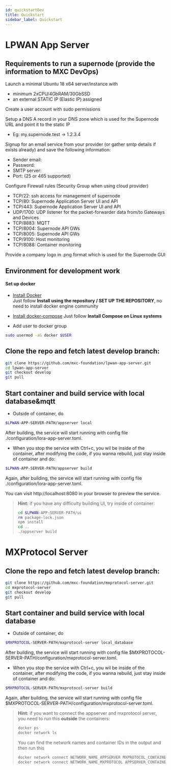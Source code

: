 ```yaml
---
id: quickstartDev
title: Quickstart
sidebar_label: Quickstart
---
```


# LPWAN App Server

## Requirements to run a supernode (provide the information to MXC DevOps)

Launch a minimal Ubuntu 18 x64 server/instance with
  - minimum 2xCPU/4GbRAM/30GbSSD
  - an external STATIC IP (Elastic IP) assigned
  
Create a user account with sudo permissions

Setup a DNS A record in your DNS zone which is used for the Supernode URL and point it to the static IP
  - Eg: my.supernode.test -> 1.2.3.4

Signup for an email service from your provider (or gather smtp details if exists already) and save the following information:
  - Sender email:
  - Password:
  - SMTP server:
  - Port: (25 or 465 supported)

Configure Firewall rules (Security Group when using cloud provider)
  - TCP/22: ssh access for management of supernode
  - TCP/80: Supernode Application Server UI and API
  - TCP/443: Supernode Application Server UI and API
  - UDP/1700: UDP listener for the packet-forwarder data from/to Gateways and Devices
  - TCP/8883: MQTT
  - TCP/8004: Supernode API GWs
  - TCP/8005: Supernode API GWs
  - TCP/9100: Host monitoring
  - TCP/8088: Container monitoring 

Provide a company logo in .png format which is used for the Supernode GUI

## Environment for development work

#### Set up docker
- [Install Docker](https://docs.docker.com/install/linux/docker-ce/ubuntu/)  
Just follow __Install using the repository / SET UP THE REPOSITORY__, no need to install docker engine community

- [Install docker-compose](https://docs.docker.com/compose/install/)
Just follow __Install Compose on Linux systems__

- Add user to docker group
```bash
sudo usermod -aG docker $USER
```

## Clone the repo and fetch latest develop branch:

```bash
git clone https://github.com/mxc-foundation/lpwan-app-server.git
cd lpwan-app-server
git checkout develop
git pull
```
## Start container and build service with local database&mqtt
- Outside of container, do
```bash
$LPWAN-APP-SERVER-PATH/appserver local
```
After building, the service will start running with config file ./configuration/lora-app-server.toml.  

- When you stop the service with Ctrl+c, you wil be inside of the container, after modifying the code, if you wanna rebuild, just stay inside of container and do:
```bash
$LPWAN-APP-SERVER-PATH/appserver build
```
Again, after building, the service will start running with config file ./configuration/lora-app-server.toml.  

You can visit http://localhost:8080 in your browser to preview the service.

> __Hint:__ if you have any difficulty building UI, try inside of container:  
> ```bash
> cd $LPWAN-APP-SERVER-PATH/ui
> rm package-lock.json
> npm install
> cd ..
> ./appserver build
> ```

# MXProtocol Server

## Clone the repo and fetch latest develop branch:
```bash
git clone https://github.com/mxc-foundation/mxprotocol-server.git
cd mxprotocol-server
git checkout develop
git pull
```

## Start container and build service with local database
- Outside of container, do
```bash
$MXPROTOCOL-SERVER-PATH/mxprotocol-server local_database
```
After building, the service will start running with config file $MXPROTOCOL-SERVER-PATH/configuration/mxprotocol-server.toml.  

- When you stop the service with Ctrl+c, you wil be inside of the container, after modifying the code, if you wanna rebuild, just stay inside of container and do:
```bash
$MXPROTOCOL-SERVER-PATH/mxprotocol-server build
```
Again, after building, the service will start running with config file $MXPROTOCOL-SERVER-PATH/configuration/mxprotocol-server.toml. 

> __Hint:__ if you want to connect the appserver and mxprotocol server, you need to run this __outside__ the containers:
>```bash
> docker ps
> docker network ls
>```
>You can find the network names and container IDs in the output and then run this
>```bash
> docker network connect NETWORK_NAME_APPSERVER MXPROTOCOL_CONTAINER_ID
> docker network connect NETWORK_NAME_MXPROTOCOL APPSERVER_CONTAINER_ID
>```
